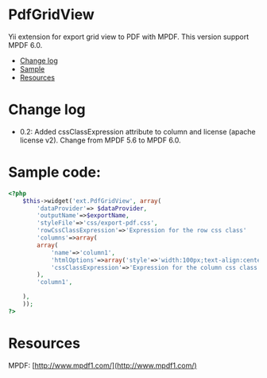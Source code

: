 PdfGridView
===========

Yii extension for export grid view to PDF with MPDF. This version support MPDF 6.0.

- [Change log](#change-log)
- [Sample](#sample-code)
- [Resources](#resources)

# Change log

- 0.2: Added cssClassExpression attribute to column and license (apache license v2). Change from MPDF 5.6 to MPDF 6.0.

# Sample code:

```php
<?php 
	$this->widget('ext.PdfGridView', array(
		'dataProvider'=> $dataProvider,
		'outputName'=>$exportName,
		'styleFile'=>'css/export-pdf.css',
		'rowCssClassExpression'=>'Expression for the row css class'
		'columns'=>array(
		array(
			'name'=>'column1', 
			'htmlOptions'=>array('style'=>'width:100px;text-align:center;'),
			'cssClassExpression'=>'Expression for the column css class'
		),
		'column1',

	),
	));
?>
```

# Resources

MPDF: [http://www.mpdf1.com/](http://www.mpdf1.com/)